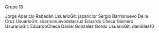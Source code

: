 Grupo 18

Jorge Aparicio Rabadán UsuarioGit: japaricior
Sergio Barrionuevo De la Cruz UsuarioGit: sbarrionuevodelacruz
Eduardo Checa Gismero UsurarioGit: EduardoCheca
Daniel Gonzalez Gordo UsuarioGit: daniGlez10
